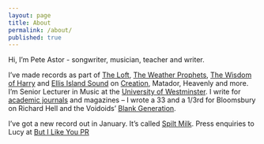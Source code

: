 ```yaml
---
layout: page
title: About
permalink: /about/
published: true
---
```








Hi, I’m Pete Astor - songwriter, musician, teacher and writer. 

I’ve made records as part of [The Loft](https://en.wikipedia.org/wiki/The_Loft_(British_band)), [The Weather Prophets](https://en.wikipedia.org/wiki/The_Weather_Prophets), [The Wisdom of Harry](http://www.matadorrecords.com/the_wisdom_of_harry) and [Ellis Island Sound](https://en.wikipedia.org/wiki/Ellis_Island_Sound) on [Creation](http://www.creation-records.com/), Matador, Heavenly and more. I’m Senior Lecturer in Music at the [University of Westminster](http://www.westminster.ac.uk/about-us/our-people/directory/astor-pete). I write for [academic journals](http://westminster.academia.edu/PeteAstor) and magazines – I wrote a 33 and a 1/3rd for Bloomsbury on Richard Hell and the Voidoids’ [Blank Generation](http://www.bloomsbury.com/uk/richard-hell-and-the-voidoids-blank-generation-9781623561222/).

I’ve got a new record out in January. It’s called [Spilt Milk](http://www.butilikeyou.co.uk/#!pete-astor/c1xdd).
Press enquiries to Lucy at [But I Like You PR](http://www.butilikeyou.co.uk/)
